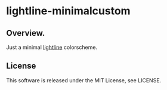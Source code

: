 # lightline-minimalcustom

## Overview.
Just a minimal [lightline](https://github.com/itchyny/lightline.vim) colorscheme.

## License
This software is released under the MIT License, see LICENSE.
